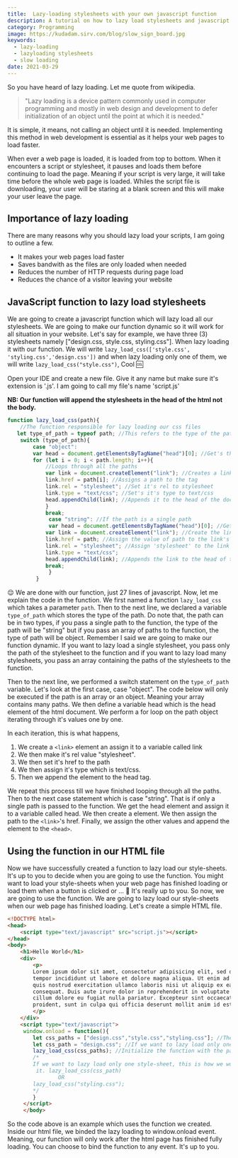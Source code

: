 ```yaml
---
title:  Lazy-loading stylesheets with your own javascript function
description: A tutorial on how to lazy load stylesheets and javascript files 
category: Programming
image: https://kudadam.sirv.com/blog/slow_sign_board.jpg
keywords: 
  - lazy-loading
  - lazyloading stylesheets
  - slow loading
date: 2021-03-29
---
```


So you have heard of lazy loading. Let me quote from wikipedia. 
> "Lazy loading is a device pattern commonly used in computer programming and mostly in 
> web design and development to defer initialization of an object until the point at 
> which it is needed."

It is simple, it means, not calling an object until it is needed. Implementing this method in web development is essential as it helps your web pages to load faster. 

When ever a web page is loaded, it is loaded from top to bottom. When it encounters a script or stylesheet, it pauses and loads them before continuing to load the page.
Meaning if your script is very large, it will take time before the whole web page is loaded.
Whiles the script file is downloading, your user will be staring at a blank screen and this will make your user leave the page.


## Importance of lazy loading

There are many reasons why you should lazy load your scripts, I am going to outline a few.

- It makes your web pages load faster
- Saves bandwith as the files are only loaded when needed
- Reduces the number of HTTP requests during page load
- Reduces the chance of a visitor leaving your website

## JavaScript function to lazy load stylesheets
We are going to create a javascript function which will lazy load all our stylesheets. We are going to make our function dynamic so it will work for all situation in your website.
Let's say for example, we have three (3) stylesheets namely ["design.css, style.css, styling.css"]. When lazy loading it with our function.
We will write `lazy_load_css(['style.css', 'styling.css','design.css'])` and when lazy loading only one of them, we will write `lazy_load_css("style.css")`, Cool :cool:

Open your IDE and create a new file. Give it any name but make sure it's extension is '.js'. I am going to call my file's name 'script.js'

__NB: Our function will append the stylesheets in the head of the html not the body.__

```javascript
function lazy_load_css(path){
    //The function responsible for lazy loading our css files
   let type_of_path = typeof path; //This refers to the type of the path. It can be string or object 
    switch (type_of_path){ 
        case "object":
        var head = document.getElementsByTagName("head")[0]; //Get's the head element 
        for (let i = 0; i < path.length; i++){ 
            //Loops through all the paths
            var link = document.createElement("link"); //Creates a link element 
            link.href = path[i]; //Assigns a path to the tag 
            link.rel = "stylesheet"; //Set it's rel to stylesheet 
            link.type = "text/css"; //Set's it's type to text/css
            head.appendChild(link); //Appends it to the head of the document.
            }
            break;
             case "string": //If the path is a single path
             var head = document.getElementsByTagName("head")[0]; //Get the head element from the html document
            var link = document.createElement("link"); //Create the link element
            link.href = path; //Assign the value of path to the link's href 
            link.rel = "stylesheet"; //Assign 'stylesheet' to the link 
            link.type = "text/css";
            head.appendChild(link); //Appends the link to the head of the document. 
            break;
             } 
         } 
```

:relieved: We are done with our function, just 27 lines of javascript.
Now, let me explain the code in the function. We first named a function `lazy_load_css` which takes a parameter `path`.
Then to the next line, we declared a variable `type_of_path` which stores the type of the
path. Do note that, the path can be in two types, if you pass a single path to the
function, the type of the path will be "string" but if you pass an array of paths to the
function, the type of path will be object. Remember I said we are going to make our 
function dynamic.
If you want to lazy load a single stylesheet, you pass only the path of the stylesheet
to the function and if you want to lazy load many stylesheets, you pass an array
containing the paths of the stylesheets to the function.

Then to the next line, we performed a switch statement on the `type_of_path` variable. Let's look at the first case, case "object". The code below will only be executed if the path is an array or an object. Meaning your array contains many paths. We then define a variable head which is the head element of the html document.
We perform a for loop on the path object iterating through it's values one by one. 

In each iteration, this is what happens,

1.   We create a `<link>` element an assign it to a variable called link
2.   We then make it's rel value "stylesheet".
3.   We then set it's href to the path
4.   We then assign it's type which is text/css.
5.  Then we append the element to the head tag.

We repeat this process till we have finished looping through all the paths.
Then to the next case statement which is case "string". That is if only a single path is passed to the function.
We get the head element and assign it to a variable called head. We then create a <link> element.
We then assign the path to the `<link>`'s href.
Finally, we assign the other values and append the element to the `<head>`. 

## Using the function in our HTML file

Now we have successfully created a function to lazy load our style-sheets. It's up to you to decide when you are going to use the function.
You might want to load your style-sheets when your web page has finished loading or load them when a button is clicked or ... :thinking:
It's really up to you. So now, we are going to use the function. We are going to lazy load our  style-sheets when our web page has finished loading.
Let's create a simple HTML file. 

```html
<!DOCTYPE html>
<head>
    <script type="text/javascript" src="script.js"></script>
</head>
<body>
    <h1>Hello World</h1>
    <div>
        <p>
        Lorem ipsum dolor sit amet, consectetur adipisicing elit, sed do eiusmod
        tempor incididunt ut labore et dolore magna aliqua. Ut enim ad minim veniam,
        quis nostrud exercitation ullamco laboris nisi ut aliquip ex ea commodo
        consequat. Duis aute irure dolor in reprehenderit in voluptate velit esse
        cillum dolore eu fugiat nulla pariatur. Excepteur sint occaecat cupidatat non
        proident, sunt in culpa qui officia deserunt mollit anim id est laborum.
        </p>
    </div> 
    <script type="text/javascript">
     window.onload = function(){
        let css_paths = ["design.css","style.css","styling.css"]; //The paths to the css files we want to lazy load.                         
        let css_path = "design.css"; //If we want to lazy load only one stylesheet, this will be the code                         
        lazy_load_css(css_paths); //Initialize the function with the paths.             
        /*
        If we want to lazy load only one style-sheet, this is how we would do
         it. lazy_load_css(css_path)
                OR 
        lazy_load_css("styling.css"); 
        */ 
        }
     </script>
     </body>
```
So the code above is an example which uses the function we created. Inside our html file, we binded the lazy loading to window.onload event. Meaning, our function will only work after the html page has finished fully loading. You can choose to bind the function to any event. It's up to you. 

